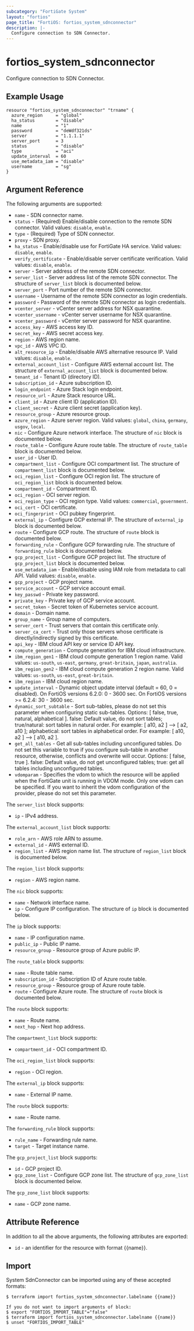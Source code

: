 ```yaml
---
subcategory: "FortiGate System"
layout: "fortios"
page_title: "FortiOS: fortios_system_sdnconnector"
description: |-
  Configure connection to SDN Connector.
---
```


# fortios_system_sdnconnector
Configure connection to SDN Connector.

## Example Usage

```hcl
resource "fortios_system_sdnconnector" "trname" {
  azure_region     = "global"
  ha_status        = "disable"
  name             = "1"
  password         = "deWdf321ds"
  server           = "1.1.1.1"
  server_port      = 3
  status           = "disable"
  type             = "aci"
  update_interval  = 60
  use_metadata_iam = "disable"
  username         = "sg"
}
```

## Argument Reference

The following arguments are supported:

* `name` - SDN connector name.
* `status` - (Required) Enable/disable connection to the remote SDN connector. Valid values: `disable`, `enable`.
* `type` - (Required) Type of SDN connector.
* `proxy` - SDN proxy.
* `ha_status` - Enable/disable use for FortiGate HA service. Valid values: `disable`, `enable`.
* `verify_certificate` - Enable/disable server certificate verification. Valid values: `disable`, `enable`.
* `server` - Server address of the remote SDN connector.
* `server_list` - Server address list of the remote SDN connector. The structure of `server_list` block is documented below.
* `server_port` - Port number of the remote SDN connector.
* `username` - Username of the remote SDN connector as login credentials.
* `password` - Password of the remote SDN connector as login credentials.
* `vcenter_server` - vCenter server address for NSX quarantine.
* `vcenter_username` - vCenter server username for NSX quarantine.
* `vcenter_password` - vCenter server password for NSX quarantine.
* `access_key` - AWS access key ID.
* `secret_key` - AWS secret access key.
* `region` - AWS region name.
* `vpc_id` - AWS VPC ID.
* `alt_resource_ip` - Enable/disable AWS alternative resource IP. Valid values: `disable`, `enable`.
* `external_account_list` - Configure AWS external account list. The structure of `external_account_list` block is documented below.
* `tenant_id` - Tenant ID (directory ID).
* `subscription_id` - Azure subscription ID.
* `login_endpoint` - Azure Stack login endpoint.
* `resource_url` - Azure Stack resource URL.
* `client_id` - Azure client ID (application ID).
* `client_secret` - Azure client secret (application key).
* `resource_group` - Azure resource group.
* `azure_region` - Azure server region. Valid values: `global`, `china`, `germany`, `usgov`, `local`.
* `nic` - Configure Azure network interface. The structure of `nic` block is documented below.
* `route_table` - Configure Azure route table. The structure of `route_table` block is documented below.
* `user_id` - User ID.
* `compartment_list` - Configure OCI compartment list. The structure of `compartment_list` block is documented below.
* `oci_region_list` - Configure OCI region list. The structure of `oci_region_list` block is documented below.
* `compartment_id` - Compartment ID.
* `oci_region` - OCI server region.
* `oci_region_type` - OCI region type. Valid values: `commercial`, `government`.
* `oci_cert` - OCI certificate.
* `oci_fingerprint` - OCI pubkey fingerprint.
* `external_ip` - Configure GCP external IP. The structure of `external_ip` block is documented below.
* `route` - Configure GCP route. The structure of `route` block is documented below.
* `forwarding_rule` - Configure GCP forwarding rule. The structure of `forwarding_rule` block is documented below.
* `gcp_project_list` - Configure GCP project list. The structure of `gcp_project_list` block is documented below.
* `use_metadata_iam` - Enable/disable using IAM role from metadata to call API. Valid values: `disable`, `enable`.
* `gcp_project` - GCP project name.
* `service_account` - GCP service account email.
* `key_passwd` - Private key password.
* `private_key` - Private key of GCP service account.
* `secret_token` - Secret token of Kubernetes service account.
* `domain` - Domain name.
* `group_name` - Group name of computers.
* `server_cert` - Trust servers that contain this certificate only.
* `server_ca_cert` - Trust only those servers whose certificate is directly/indirectly signed by this certificate.
* `api_key` - IBM cloud API key or service ID API key.
* `compute_generation` - Compute generation for IBM cloud infrastructure.
* `ibm_region_gen1` - IBM cloud compute generation 1 region name. Valid values: `us-south`, `us-east`, `germany`, `great-britain`, `japan`, `australia`.
* `ibm_region_gen2` - IBM cloud compute generation 2 region name. Valid values: `us-south`, `us-east`, `great-britain`.
* `ibm_region` - IBM cloud region name.
* `update_interval` - Dynamic object update interval (default = 60, 0 = disabled). On FortiOS versions 6.2.0: 0 - 3600 sec. On FortiOS versions >= 6.2.4: 30 - 3600 sec.
* `dynamic_sort_subtable` - Sort sub-tables, please do not set this parameter when configuring static sub-tables. Options: [ false, true, natural, alphabetical ]. false: Default value, do not sort tables; true/natural: sort tables in natural order. For example: [ a10, a2 ] --> [ a2, a10 ]; alphabetical: sort tables in alphabetical order. For example: [ a10, a2 ] --> [ a10, a2 ].
* `get_all_tables` - Get all sub-tables including unconfigured tables. Do not set this variable to true if you configure sub-table in another resource, otherwise, conflicts and overwrite will occur. Options: [ false, true ]. false: Default value, do not get unconfigured tables; true: get all tables including unconfigured tables. 
* `vdomparam` - Specifies the vdom to which the resource will be applied when the FortiGate unit is running in VDOM mode. Only one vdom can be specified. If you want to inherit the vdom configuration of the provider, please do not set this parameter.

The `server_list` block supports:

* `ip` - IPv4 address.

The `external_account_list` block supports:

* `role_arn` - AWS role ARN to assume.
* `external_id` - AWS external ID.
* `region_list` - AWS region name list. The structure of `region_list` block is documented below.

The `region_list` block supports:

* `region` - AWS region name.

The `nic` block supports:

* `name` - Network interface name.
* `ip` - Configure IP configuration. The structure of `ip` block is documented below.

The `ip` block supports:

* `name` - IP configuration name.
* `public_ip` - Public IP name.
* `resource_group` - Resource group of Azure public IP.

The `route_table` block supports:

* `name` - Route table name.
* `subscription_id` - Subscription ID of Azure route table.
* `resource_group` - Resource group of Azure route table.
* `route` - Configure Azure route. The structure of `route` block is documented below.

The `route` block supports:

* `name` - Route name.
* `next_hop` - Next hop address.

The `compartment_list` block supports:

* `compartment_id` - OCI compartment ID.

The `oci_region_list` block supports:

* `region` - OCI region.

The `external_ip` block supports:

* `name` - External IP name.

The `route` block supports:

* `name` - Route name.

The `forwarding_rule` block supports:

* `rule_name` - Forwarding rule name.
* `target` - Target instance name.

The `gcp_project_list` block supports:

* `id` - GCP project ID.
* `gcp_zone_list` - Configure GCP zone list. The structure of `gcp_zone_list` block is documented below.

The `gcp_zone_list` block supports:

* `name` - GCP zone name.


## Attribute Reference

In addition to all the above arguments, the following attributes are exported:
* `id` - an identifier for the resource with format {{name}}.

## Import

System SdnConnector can be imported using any of these accepted formats:
```
$ terraform import fortios_system_sdnconnector.labelname {{name}}

If you do not want to import arguments of block:
$ export "FORTIOS_IMPORT_TABLE"="false"
$ terraform import fortios_system_sdnconnector.labelname {{name}}
$ unset "FORTIOS_IMPORT_TABLE"
```
